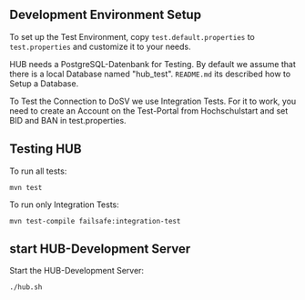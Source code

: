Development Environment Setup
-----------------------------

To set up the Test Environment, copy `test.default.properties` to
`test.properties` and customize it to your needs.

HUB needs a PostgreSQL-Datenbank for Testing. By default we assume that there is a 
local Database named "hub_test". `README.md` its described how to Setup a Database.

To Test the Connection to DoSV we use Integration Tests. 
For it to work, you need to create an Account on the Test-Portal from Hochschulstart
and set BID and BAN in test.properties.

Testing HUB 
-----------

To run all tests:

    mvn test
    
To run only Integration Tests:

    mvn test-compile failsafe:integration-test

start HUB-Development Server 
----------------------------

Start the HUB-Development Server:

    ./hub.sh